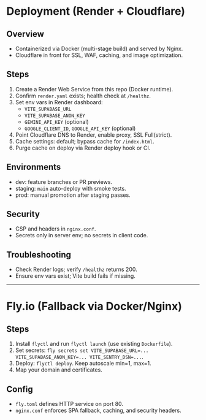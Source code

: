 # Deployment (Render + Cloudflare)

## Overview
- Containerized via Docker (multi-stage build) and served by Nginx.
- Cloudflare in front for SSL, WAF, caching, and image optimization.

## Steps
1. Create a Render Web Service from this repo (Docker runtime).
2. Confirm `render.yaml` exists; health check at `/healthz`.
3. Set env vars in Render dashboard:
   - `VITE_SUPABASE_URL`
   - `VITE_SUPABASE_ANON_KEY`
   - `GEMINI_API_KEY` (optional)
   - `GOOGLE_CLIENT_ID`, `GOOGLE_API_KEY` (optional)
4. Point Cloudflare DNS to Render, enable proxy, SSL Full(strict).
5. Cache settings: default; bypass cache for `/index.html`.
6. Purge cache on deploy via Render deploy hook or CI.

## Environments
- dev: feature branches or PR previews.
- staging: `main` auto-deploy with smoke tests.
- prod: manual promotion after staging passes.

## Security
- CSP and headers in `nginx.conf`.
- Secrets only in server env; no secrets in client code.

## Troubleshooting
- Check Render logs; verify `/healthz` returns 200.
- Ensure env vars exist; Vite build fails if missing.

---

# Fly.io (Fallback via Docker/Nginx)

## Steps
1. Install `flyctl` and run `flyctl launch` (use existing `Dockerfile`).
2. Set secrets: `fly secrets set VITE_SUPABASE_URL=... VITE_SUPABASE_ANON_KEY=... VITE_SENTRY_DSN=...`.
3. Deploy: `flyctl deploy`. Keep autoscale min=1, max=1.
4. Map your domain and certificates.

## Config
- `fly.toml` defines HTTP service on port 80.
- `nginx.conf` enforces SPA fallback, caching, and security headers.
